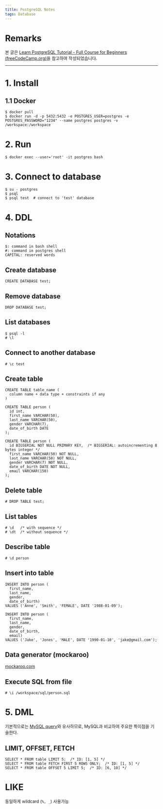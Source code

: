 ```yaml
---
title: PostgreSQL Notes
tags: Database
---
```


# Remarks
본 글은 [Learn PostgreSQL Tutorial - Full Course for Beginners (freeCodeCamp.org)](https://youtu.be/qw--VYLpxG4?si=_ePF2WRyxboaWAIJ)을 참고하여 작성되었습니다.

<!--more-->
---


# 1. Install
## 1.1 Docker
```
$ docker pull
$ docker run -d -p 5432:5432 -e POSTGRES_USER=postgres -e POSTGRES_PASSWORD="1234" --name postgres postgres -v /workspace:/workspace
```


# 2. Run
```
$ docker exec --user='root' -it postgres bash
```


# 3. Connect to database
```
$ su - postgres
$ psql
$ psql test  # connect to 'test' database
```


# 4. DDL
## Notations
```
$: command in bash shell
#: command in postgres shell
CAPITAL: reserved words
```

## Create database
```
CREATE DATABASE test;
```

## Remove database
```
DROP DATABASE test;
```

## List databases
```
$ psql -l
# \l
```

## Connect to another database
```
# \c test
```

## Create table
```
CREATE TABLE table_name (
  column name + data type + constraints if any
)

CREATE TABLE person (
  id int,
  first_name VARCHAR(50),
  last_name VARCHAR(50),
  gender VARCHAR(7),
  date_of_birth DATE
);

CREATE TABLE person (
  id BIGSERIAL NOT NULL PRIMARY KEY,  /* BIGSERIAL: autoincrementing 8 bytes integer */
  first_name VARCHAR(50) NOT NULL,
  last_name VARCHAR(50) NOT NULL,
  gender VARCHAR(7) NOT NULL,
  date_of_birth DATE NOT NULL,
  email VARCHAR(150)
);
```

## Delete table
```
# DROP TABLE test;
```

## List tables
```
# \d   /* with sequence */
# \dt  /* without sequence */
```

## Describe table
```
# \d person
```

## Insert into table
```
INSERT INTO person (
  first_name,
  last_name,
  gender,
  date_of_birth)
VALUES ('Anne', 'Smith', 'FEMALE', DATE '1988-01-09');

INSERT INTO person (
  first_name,
  last_name,
  gender,
  date_of_birth,
  email)
VALUES ('Jake', 'Jones', 'MALE', DATE '1990-01-10', 'jake@gmail.com');
```

## Data generator (mockaroo)
[mockaroo.com](mockaroo.com)

## Execute SQL from file
```
# \i /workspace/sql/person.sql
```


# 5. DML
기본적으로는 [MySQL query](https://alchemine.github.io/2023/07/13/mysql-notes.html)와 유사하므로, MySQL과 비교하여 주요한 특이점을 기술한다.

## LIMIT, OFFSET, FETCH
```
SELECT * FROM table LIMIT 5;  /* ID: [1, 5] */
SELECT * FROM table FETCH FIRST 5 ROWS ONLY;  /* ID: [1, 5] */
SELECT * FROM table OFFSET 5 LIMIT 5;  /* ID: [6, 10] */
```

# LIKE
동일하게 wildcard (`%, _`) 사용가능
